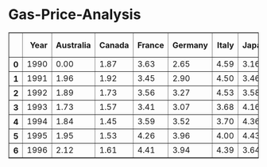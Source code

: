 # Gas-Price-Analysis

<div>
<style scoped>
    .dataframe tbody tr th:only-of-type {
        vertical-align: middle;
    }

    .dataframe tbody tr th {
        vertical-align: top;
    }

    .dataframe thead th {
        text-align: right;
    }
</style>
<table border="1" class="dataframe">
  <thead>
    <tr style="text-align: right;">
      <th></th>
      <th>Year</th>
      <th>Australia</th>
      <th>Canada</th>
      <th>France</th>
      <th>Germany</th>
      <th>Italy</th>
      <th>Japan</th>
      <th>Mexico</th>
      <th>South Korea</th>
      <th>UK</th>
      <th>USA</th>
    </tr>
  </thead>
  <tbody>
    <tr>
      <th>0</th>
      <td>1990</td>
      <td>0.00</td>
      <td>1.87</td>
      <td>3.63</td>
      <td>2.65</td>
      <td>4.59</td>
      <td>3.16</td>
      <td>1.00</td>
      <td>2.05</td>
      <td>2.82</td>
      <td>1.16</td>
    </tr>
    <tr>
      <th>1</th>
      <td>1991</td>
      <td>1.96</td>
      <td>1.92</td>
      <td>3.45</td>
      <td>2.90</td>
      <td>4.50</td>
      <td>3.46</td>
      <td>1.30</td>
      <td>2.49</td>
      <td>3.01</td>
      <td>1.14</td>
    </tr>
    <tr>
      <th>2</th>
      <td>1992</td>
      <td>1.89</td>
      <td>1.73</td>
      <td>3.56</td>
      <td>3.27</td>
      <td>4.53</td>
      <td>3.58</td>
      <td>1.50</td>
      <td>2.65</td>
      <td>3.06</td>
      <td>1.13</td>
    </tr>
    <tr>
      <th>3</th>
      <td>1993</td>
      <td>1.73</td>
      <td>1.57</td>
      <td>3.41</td>
      <td>3.07</td>
      <td>3.68</td>
      <td>4.16</td>
      <td>1.56</td>
      <td>2.88</td>
      <td>2.84</td>
      <td>1.11</td>
    </tr>
    <tr>
      <th>4</th>
      <td>1994</td>
      <td>1.84</td>
      <td>1.45</td>
      <td>3.59</td>
      <td>3.52</td>
      <td>3.70</td>
      <td>4.36</td>
      <td>1.48</td>
      <td>2.87</td>
      <td>2.99</td>
      <td>1.11</td>
    </tr>
    <tr>
      <th>5</th>
      <td>1995</td>
      <td>1.95</td>
      <td>1.53</td>
      <td>4.26</td>
      <td>3.96</td>
      <td>4.00</td>
      <td>4.43</td>
      <td>1.11</td>
      <td>2.94</td>
      <td>3.21</td>
      <td>1.15</td>
    </tr>
    <tr>
      <th>6</th>
      <td>1996</td>
      <td>2.12</td>
      <td>1.61</td>
      <td>4.41</td>
      <td>3.94</td>
      <td>4.39</td>
      <td>3.64</td>
      <td>1.25</td>
      <td>3.18</td>
      <td>3.34</td>
      <td>1.23</td>
    </tr>
  </tbody>
</table>
</div>
